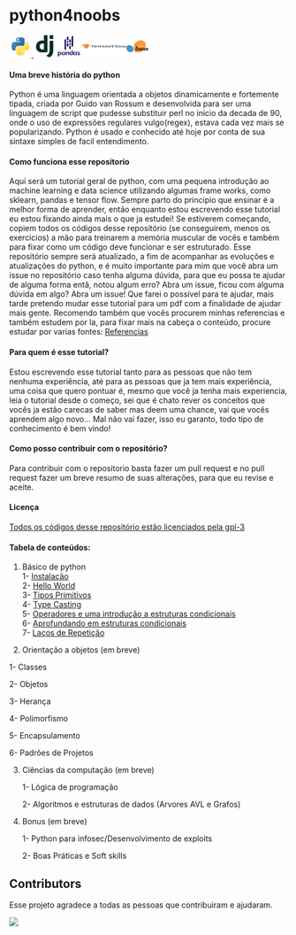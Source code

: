 # python4noobs 

<a href="https://www.python.org" target="_blank"> <img src="https://raw.githubusercontent.com/devicons/devicon/master/icons/python/python-original.svg" alt="python" width="40" height="40"/> </a> <a href="https://www.djangoproject.com/"><img src="https://raw.githubusercontent.com/devicons/devicon/master/icons/django/django-plain.svg" alt="django" width="40" height="40"></a> <a href="https://pandas.pydata.org/"><img src="https://raw.githubusercontent.com/devicons/devicon/master/icons/pandas/pandas-plain-wordmark.svg" alt="pandas" width="40" height="40"></a> <a href="https://www.tensorflow.org/?hl=pt-br"><img src="https://raw.githubusercontent.com/devicons/devicon/master/icons/tensorflow/tensorflow-original-wordmark.svg" alt="TensorFlow" width="80" height="40"></a><a href="https://scikit-learn.org/stable/"><img src="https://raw.githubusercontent.com/devicons/devicon/master/icons/scikitlearn/scikitlearn-original.svg" width="40" height="40"></a>


<h4>Uma breve história do python</h4>

Python é uma linguagem orientada a objetos dinamicamente e fortemente tipada, criada por Guido van Rossum e desenvolvida para ser uma linguagem de script que pudesse substituir perl no inicio da decada de 90, onde o uso de expressões regulares vulgo(regex), estava cada vez mais se popularizando. Python é usado e conhecido até hoje por conta de sua sintaxe simples de facil entendimento. 

<h4>Como funciona esse repositorio</h4>

Aqui será um tutorial geral de python, com uma pequena introdução ao machine learning e data science utilizando algumas frame works, como sklearn, pandas e tensor flow. Sempre parto do principio que ensinar é a melhor forma de aprender, então enquanto estou escrevendo esse tutorial eu estou fixando ainda mais o que ja estudei! Se estiverem começando, copiem todos os códigos desse repositório (se conseguirem, menos os exercicios) a mão para treinarem a memória muscular de vocês e também para fixar como um código deve funcionar e ser estruturado. Esse repositório sempre será atualizado, a fim de acompanhar as evoluções e atualizações do python, e é muito importante para mim que você abra um issue no repositório caso tenha alguma dúvida, para que eu possa te ajudar de alguma forma entã, notou algum erro? Abra um issue, ficou com alguma dúvida em algo? Abra um issue! Que farei o possível para te ajudar, mais tarde pretendo mudar esse tutorial para um pdf com a finalidade de ajudar mais gente. Recomendo também que vocês procurem minhas referencias e também estudem por la, para fixar mais na cabeça o conteúdo, procure estudar por varias fontes: <a href="https://github.com/BrunoCiccarino/python4noobs/blob/main/REFERENCIAS.md">Referencias</a>

<h4>Para quem é esse tutorial? </h4>

Estou escrevendo esse tutorial tanto para as pessoas que não tem nenhuma experiência, até para as pessoas que ja tem mais experiência, uma coisa que quero pontuar é, mesmo que você ja tenha mais experiencia, leia o tutorial desde o começo, sei que é chato rever os conceitos que vocês ja estão carecas de saber mas deem uma chance, vai que vocês aprendem algo novo... Mal não vai fazer, isso eu garanto, todo tipo de conhecimento é bem vindo!

<h4>Como posso contribuir com o repositório?</h4>

Para contribuir com o repositorio basta fazer um pull request e no pull request fazer um breve resumo de suas alterações, para que eu revise e aceite.

<h4>Licença</h4>

<a href="https://github.com/BrunoCiccarino/python4noobs/blob/main/LICENSE">Todos os códigos desse repositório estão licenciados pela gpl-3</a>

<h4>Tabela de conteúdos:</h4>

1) Básico de python<br>
    1- <a href="https://github.com/BrunoCiccarino/python4noobs/blob/main/instala%C3%A7%C3%A3o%2FREADME.md">Instalação</a><br>
    2- <a href="https://github.com/BrunoCiccarino/python4noobs/blob/main/HelloWorld/README.md">Hello World</a><br>
    3- <a href="https://github.com/BrunoCiccarino/python4noobs/tree/main/TiposPrimitivos/README.md">Tipos Primitivos</a><br>
    4- <a href="https://github.com/BrunoCiccarino/python4noobs/blob/main/TypeCasting%2FREADME.md">Type Casting</a><br>
    5- <a href="https://github.com/BrunoCiccarino/python4noobs/blob/main/Operadores%2FREADME.md">Operadores e uma introdução a estruturas condicionais</a><br>
    6- <a href="https://github.com/BrunoCiccarino/python4noobs/blob/main/EstruturasCondicionais%2FREADME.md">Aprofundando em estruturas condicionais</a><br>
    7- <a href="https://github.com/BrunoCiccarino/python4noobs/blob/main/La%C3%A7osDeRepeti%C3%A7%C3%A3o/README.md">Laços de Repetição</a>

2) Orientação a objetos (em breve)

  1- Classes

  2- Objetos

  3- Herança

  4- Polimorfismo

  5- Encapsulamento

  6- Padrões de Projetos

3) Ciências da computação (em breve)

    1- Lógica de programação 

    2- Algoritmos e estruturas de dados (Arvores AVL e Grafos)

4) Bonus (em breve) 

    1- Python para infosec/Desenvolvimento de exploits

    2- Boas Práticas e Soft skills

## Contributors

Esse projeto agradece a todas as pessoas que contribuiram e ajudaram. 

<a href="https://github.com/BrunoCiccarino/python4noobs/graphs/contributors">
  <img src="https://contrib.rocks/image?repo=BrunoCiccarino/python4noobs&max=24" />
</a>
